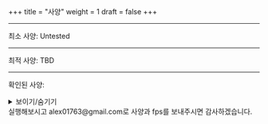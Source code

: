 +++
title = "사양"
weight = 1
draft = false
+++

---
최소 사양:
Untested

---

최적 사양:
TBD

---
확인된 사양:

<details>
  <summary>보이기/숨기기</summary>
    
CPU: Ryzen 5600   
GPU: RTX 3060ti   
RAM: 32GB   
FPS: 120
    
CPU: ryzen 6500    
GPU: rtx 3050    
FPS: 무리없이 플레이 가능    
    
CPU: i5 6600    
GPU: gtx 960    
RAM: 16GB    
FPS: GPU 성능 부족    
        
CPU: i5 4590   
GPU: intel HD graphics 4600   
RAM: 8GB   
FPS: 플레이 불가능    
    
</details>
실행해보시고 alex01763@gmail.com로 사양과 fps를 보내주시면 감사하겠습니다.